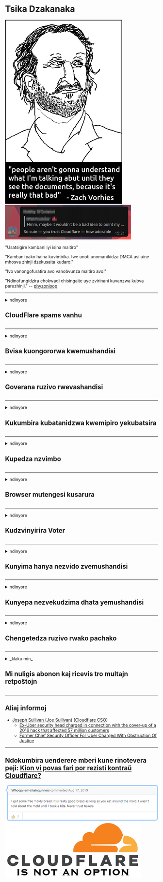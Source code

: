 # Tsika Dzakanaka

![](../image/itsreallythatbad.jpg)
![](../image/telegram/c81238387627b4bfd3dcd60f56d41626.jpg)

"Usatsigire kambani iyi isina maitiro"

"Kambani yako haina kuvimbika. Iwe unoti unomanikidza DMCA asi uine mhosva zhinji dzekusaita kudaro."

"Ivo vanongofuratira avo vanobvunza maitiro avo."

"Ndinofungidzira chokwadi chisingaite uye zvirinani kuvanzwa kubva paruzhinji."  -- [phyzonloop](https://twitter.com/phyzonloop)


---


<details>
<summary>ndinyore

## CloudFlare spams vanhu
</summary>


Cloudflare iri kutumira spam emails kune vasiri-Cloudflare vashandisi.

- Tumira chete maemail kune vanyoreri vakasarudza kupinda
- Kana mushandisi achiti "mira", saka imbomira kutumira email

Zviri nyore. Asi Cloudflare haina hanya.
Cloudflare akati kushandisa kwavo basa kunogona kumisa vese spammers kana varwi.
Tingaite sei kuti tisiye Cloudflare tisingashandisi Cloudflare?


| 🖼 | 🖼 |
| --- | --- |
| ![](../image/cfspam01.jpg) | ![](../image/cfspam03.jpg) |
| ![](../image/cfspam02.jpg) | ![](../image/cfspambrittany.jpg)<br>![](../image/cfspamtwtr.jpg) |

</details>

---

<details>
<summary>ndinyore

## Bvisa kuongororwa kwemushandisi
</summary>


Cloudflare censor yakaipa kuongorora.
Kana iwe ukanyora anti-Cloudflare mameseji paTwitter, une mukana wekuwana mhinduro kubva kumushandi weCloudflare ane "Kwete, haisi" meseji.
Kana iwe ukatumira wongororo isina kunaka pane chero saiti yekuongorora, ivo vanoedza kuidzora.


| 🖼 | 🖼 |
| --- | --- |
| ![](../image/cfcenrev_01.jpg)<br>![](../image/cfcenrev_02.jpg) | ![](../image/cfcenrev_03.jpg) |

</details>

---

<details>
<summary>ndinyore

## Goverana ruzivo rwevashandisi
</summary>


Cloudflare ine dambudziko rakakura rekunetswa.
Cloudflare inogovera ruzivo rwevanhu nezvevaya vanogunun'una nezvesaiti dzakatorwa.
Ivo dzimwe nguva vanokumbira iwe kuti upe yako yechokwadi ID.
Kana iwe usiri kuda kushungurudzwa, kurohwa, kubhinhwa kana kuurayiwa, zvirinani kugara kure nemawebhusaiti eCloudflared.


| 🖼 | 🖼 |
| --- | --- |
| ![](../image/cfdox_what.jpg) | ![](../image/cfdox_swat.jpg) |
| ![](../image/cfdox_kill.jpg) | ![](../image/cfdox_threat.jpg) |
| ![](../image/cfdox_dox.jpg) | ![](../image/cfdox_ex1.jpg) |
| ![](../image/cfabuseform.jpg) | ![](../image/cfdox_ex2.jpg) |

</details>

---

<details>
<summary>ndinyore

## Kukumbira kubatanidzwa kwemipiro yekubatsira
</summary>


CloudFlare iri kukumbira zvipo zvinopa rubatsiro.
Zvinotyisa kwazvo kuti sangano reAmerica rinokumbira rubatsiro kune mamwe mapato asiri mapato ane zvikonzero zvakanaka.
Kana iwe uchida kuvharira vanhu kana kupambadza nguva yevamwe vanhu, iwe ungangoda kuraira mamwe mafizi evashandi vemu Cloudflare.


![](../image/cfdonate.jpg)

</details>

---

<details>
<summary>ndinyore

## Kupedza nzvimbo
</summary>


Chii chaungaita kana yako saiti ichidzika pasi kamwe kamwe?
Pane mishumo yekuti Cloudflare iri kudzima mushandisi yemushandisi kana kumira sevhisi pasina yambiro, chinyararire.
Isu tinokufunga kuti uwane mubatsiri ari nani.

![](../image/cftmnt.jpg)

</details>

---

<details>
<summary>ndinyore

## Browser mutengesi kusarura
</summary>


CloudFlare inopa kusarudzika kune avo vanoshandisa Firefox apo ichipa ruvengo kune vashandisi vevasiri-Tor-Browser pamusoro peTor.
Vashandisi veTor avo vanoramba nenzira yakakodzera kuuraya isina-free JavaScript zvakare vanoitirwa utsinye.
Uku kusaenzana kusarudzika ndeyekusabatika kwematongerwo enyika nekushungurudzwa kwesimba.

![](../image/browdifftbcx.gif)

- Kuruboshwe: Tor Browser, Kurudyi: Chrome. Zvakafanana IP kero.

![](../image/browserdiff.jpg)

- Kuruboshwe: Tor Browser Javascript Akaremara, Cookie Anotenderwa
- Kurudyi: Chrome Javascript Yakagadzirwa, Cookie Akaremara

![](../image/cfsiryoublocked.jpg)

- QuteBrowser (diki browser) isina Tor (Clearnet IP)

| ***Bhurawuza*** | ***Kuwanikwa kurapwa*** |
| --- | --- |
| Tor Browser (Javascript yakagonesa) | kupinda kwakabvumidzwa |
| Firefox (Javascript yakagonesa) | kupinda kwakashatiswa |
| Chromium (Javascript yakagonesa) | kupinda kwakashatiswa |
| Chromium or Firefox (Javascript akaremara) | kupinda kwakarambidzwa |
| Chromium or Firefox (Cookie akaremara) | kupinda kwakarambidzwa |
| QuteBrowser | kupinda kwakarambidzwa |
| lynx | kupinda kwakarambidzwa |
| w3m | kupinda kwakarambidzwa |
| wget | kupinda kwakarambidzwa |


Nei usingashandisi Audio bhatani kugadzirisa nyore dambudziko?

Ehe, pane bhatani rekuteerera, asi nguva dzose harishande pamusoro peTor.
Iwe uchawana iwo meseji kana iwe ukarinya:

```
Edza zvakare gare gare
Komputa yako kana network inokwanisa kunge ichitumira mhinduro dzemagetsi.
Kuti tidzivirire vashandisi vedu, hatigone kugadzirisa chikumbiro chako izvozvi.
Kuti uwane zvimwe zvakawanda shanyira peji redu rekubatsira
```

</details>

---

<details>
<summary>ndinyore

## Kudzvinyirira Voter
</summary>


Vakavhota muUS vanoti kunyoresa kuvhota pakupedzisira kuburikidza nemunyori webhusaiti webhusaiti munzvimbo yavanogara.
Republican-anodzora nyika makurukota emahofisi vanoita mukudzvinyirira vavhoti nekumhan'ara webhusaiti yenyika secretary kuburikidza neClifflare.
Cloudflare kubata kwoutsinye kwevashandisi veTor, chinzvimbo chavo cheMITM senzvimbo yepakati pekutarisa, uye basa rayo rinoshatisa rinoita kuti vese vanozovhota vazeze kunyoresa.
MaRiberals kunyanya anokombamira kuvanzika.
Mafomu ekunyoresa kuvhota anounganidza ruzivo rwakakomba nezvevhoti yezvematongerwo enyika, kero yemunhu, nhamba yekuchengetedza munharaunda, uye zuva rekuzvarwa.
Nyika zhinji dzinoita chete subset yeruzivo iripo paruzhinji, asi Cloudflare inoona iyo zivo iyo munhu paanonyoresa kuvhota.

Ziva kuti kunyoreswa kwepepa hakutenderedza Cloudflare nekuti secretary wevashandi vanopinda data data vangangoshandisa iyo Cloudflare webhusaiti kupinda data.

| 🖼 | 🖼 |
| --- | --- |
| ![](../image/cfvotm_01.jpg) | ![](../image/cfvotm_02.jpg) |

- Change.org isosi inozivikanwa webhusaiti yekuunganidza mavhoti uye kutora matanho.
“vanhu kwese kwese vari kutanga kushanya, kusanganisa vatsigiri, uye kushanda nevanoita sarudzo kuti vatyaire mhinduro.”
Nehurombo, vanhu vazhinji havakwanisi kuona shanduko.org zvachose nekuda kweiyo Cloudflare yehasha filter.
Vari kuvharika kusaina chikumbiro, nekudaro vachivasanganisa kubva mukuzvitonga.
Kushandisa imwe isina-Cloudflared chikuva senge OpenPback kunobatsira kugadzirisa dambudziko.

| 🖼 | 🖼 |
| --- | --- |
| ![](../image/changeorgasn.jpg) | ![](../image/changeorgtor.jpg) |

- Cloudflare's "Athenian Project" inopa emahara bhizinesi-danho kuchengetedza kune nyika uye emunharaunda sarudzo dzemawebhusaiti.
Vati "matunhu avo anokwanisa kuwana zvesarudzo neruzivo rwekuvhota" asi inhema nekuti vanhu vazhinji havakwanisi kutarisa saiti zvachose.

</details>

---

<details>
<summary>ndinyore

## Kunyima hanya nezvido zvemushandisi
</summary>


Kana iwe ukasarudza kubuda mune chimwe chinhu, iwe unotarisira kuti haugamuchire email nezve izvo.
Cloudflare haifariri zvisarudzo zvevashandisi uye vanogovana data nemasangano emunhu wechitatu pasina kubvumirwa nemutengi.
Kana iwe uri kushandisa yavo yemahara chirongwa, dzimwe nguva vanotumira email kwauri kukumbira kuti utenge kunyoreswa kwemwedzi.

![](../image/cfviopl_tp.jpg)

</details>

---

<details>
<summary>ndinyore

## Kunyepa nezvekudzima dhata yemushandisi
</summary>


Zvinoenderana neichi chekare-Cloudflare blog yemutengi, Cloudflare inonyepa nezvekudzima maakaundi.
Mazuva ano, makambani mazhinji anochengetedza data rako mushure mekuvhara kana kubvisa account yako.
Mazhinji emakambani akanaka anotaura nezvazvo mumutemo wekuvanzika kwavo.
Cloudflare? Aihwa.

```
2019-08-05 CloudFlare yakanditumira ziviso yekuti ivo vakabvisa account yangu.
2019-10-02 Ndakatambira email kubva kuCloudFlare "nekuti ndiri mutengi"
```

Cloudflare aisaziva nezveshoko rinoti "bvisa".
Kana ikanyatsobviswa, nei uyu ex-mutengi awana email?
Akataurawo nezvekuti Cloudflare'security Policy haitauri nezvazvo.

```
Bumbiro ravo idzva rekuvanzika haritaure chero nezvekuchengetedza data kwegore.
```

![](../image/cfviopl_notdel.jpg)

Unogona sei kuvimba neCloudflare kana yavo yekuvanzika mutemo iri yeLIE?

</details>

---

<details>
<summary>ndinyore

## Chengetedza ruzivo rwako pachako
</summary>


Kubvisa Cloudflare account yakaoma.

```
Tumira tikiti rekutsigira uchishandisa chikamu che "Akaunti",
uye kukumbira kubviswa account mumuviri meseji.
Iwe haufanirwe kunge uine masheji kana makadhi echikwereti akasungirirwa kuaccount yako usati wakumbira kubviswa.
```

Iwe uchagamuchira iyi email yekusimbisa.

![](../image/cf_deleteandkeep.jpg)

"Isu tatanga kugadzirisa chikumbiro chako chekubvisa" asi "Ticharamba tichichengetedza ruzivo rwemunhu".

Iwe unogona "kuvimba" izvi here?

</details>

---

<details>
<summary>_klaku min_

## Mi nuligis abonon kaj ricevis tro multajn retpoŝtojn
</summary>


La uzanto nuligis sian 'Cloudflare stream' abonon kaj li ricevas retpoŝtajn memorigilojn ĉiutage por rememorigi lin pri nuligita abono.
Ne estas malaprobita butono. Kiel vi ĉesas ĉi tiun frenezon?

![](../image/barrageemailcancelsubscription.jpg)

Cloudflare diris al ĉi tiu uzanto kontakti subtenteamo kaj peti ĉiujn viajn enhavojn forigi.

- [t](https://web.archive.org/web/20210412165334/https://twitter.com/JohnHaldson/status/1381651569247088650)

</details>

---

## Aliaj informoj

- [Joseph Sullivan (Joe Sullivan)](../cloudflare_inc/cloudflare_members.md) ([Cloudflare CSO](https://twitter.com/eastdakota/status/1296522269313785862))
  - [Ex-Uber security head charged in connection with the cover-up of a 2016 hack that affected 57 million customers](https://www.businessinsider.com/uber-data-hack-security-head-joe-sullivan-charged-cover-up-2020-8)
  - [Former Chief Security Officer For Uber Charged With Obstruction Of Justice](https://www.justice.gov/usao-ndca/pr/former-chief-security-officer-uber-charged-obstruction-justice)


---

## Ndokumbira uenderere mberi kune rinotevera peji:   [Kion vi povas fari por rezisti kontraŭ Cloudflare?](sn.action.md)

![](../image/freemoldybread.jpg)
![](../image/cfisnotanoption.jpg)
